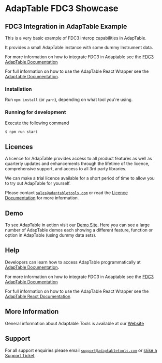 # AdapTable FDC3 Showcase

## FDC3 Integration in AdapTable Example

This is a very basic example of FDC3 interop capabilities in AdapTable.

It provides a small AdapTable instance with some dummy Instrument data.

For more information on how to integrate FDC3 in Adaptable see the [FDC3 AdapTable Documentation](https://docs.adaptabletools.com/guide/handbook-using-fdc3)

For full information on how to use the AdapTable React Wrapper see the [AdapTable Documentation](https://docs.adaptabletools.com/learn/react-overview).

### Installation

Run `npm install` (or `yarn`), depending on what tool you're using.

### Running for development

Execute the following command

```sh
$ npm run start
```

## Licences

A licence for AdapTable provides access to all product features as well as quarterly updates and enhancements through the lifetime of the licence, comprehensive support, and access to all 3rd party libraries.

We can make a trial licence available for a short period of time to allow you to try out AdapTable for yourself.

Please contact [`sales@adaptabletools.com`](mailto:sales@adaptabletools.com) or read the [Licence Documentation](https://docs.adaptabletools.com/licensing) for more information.

## Demo

To see AdapTable in action visit our [Demo Site](https://demo.adaptabletools.com). Here you can see a large number of AdapTable demos each showing a different feature, function or option in AdapTable (using dummy data sets).

## Help

Developers can learn how to access AdapTable programmatically at [AdapTable Documentation](https://docs.adaptabletools.com).

For more information on how to integrate FDC3 in Adaptable see the [FDC3 AdapTable Documentation](https://docs.adaptabletools.com/guide/handbook-using-fdc3)

For full information on how to use the AdapTable React Wrapper see the [AdapTable React Documentation](https://docs.adaptabletools.com/learn/react-overview).


## More Information

General information about Adaptable Tools is available at our [Website](http://www.adaptabletools.com)

## Support

For all support enquiries please email [`support@adaptabletools.com`](mailto:support@adaptabletools.com) or [raise a Support Ticket](https://adaptabletools.zendesk.com/hc/en-us/requests/new).
